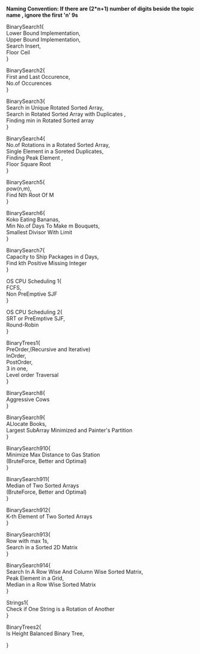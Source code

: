 **Naming Convention: If there are (2*n+1) number of digits beside the topic name , ignore the first 'n' 9s**


BinarySearch1{  
Lower Bound Implementation,  
Upper Bound Implementation,  
Search Insert,  
Floor Ceil  
}  

BinarySearch2{  
First and Last Occurence,  
No.of Occurences  
}  

BinarySearch3{  
Search in Unique Rotated Sorted Array,  
Search in Rotated Sorted Array with Duplicates ,    
Finding min in Rotated Sorted array  
}

BinarySearch4{  
No.of Rotations in a  Rotated Sorted Array,  
Single Element in a Soreted Duplicates,  
Finding Peak Element  ,   
Floor Square Root  
}

BinarySearch5{  
pow(n,m),  
Find Nth Root Of M  
}  

BinarySearch6{  
Koko Eating Bananas,  
Min No.of Days To Make m Bouquets,   
Smallest Divisor With Limit  
}

BinarySearch7{  
Capacity to Ship Packages in d Days,   
Find kth Positive Missing Integer  
}  

OS CPU Scheduling 1{  
FCFS,  
Non PreEmptive SJF  
}

OS CPU Scheduling 2{  
SRT or PreEmptive SJF,   
Round-Robin  
}

BinaryTrees1{  
PreOrder,(Recursive and Iterative)   
InOrder,   
PostOrder,   
3 in one,  
Level order Traversal   
}

BinarySearch8{   
Aggressive Cows   
}

BinarySearch9{  
ALlocate Books,   
Largest SubArray Minimized and Painter's Partition    
}

BinarySearch910{  
Minimize Max Distance to Gas Station   
(BruteForce, Better and Optimal)     
}

BinarySearch911{   
Median of Two Sorted Arrays   
(BruteForce, Better and Optimal)   
}

BinarySearch912{   
K-th Element of Two Sorted Arrays   
}

BinarySearch913{   
Row with max 1s,    
Search in a Sorted 2D Matrix      
}

BinarySearch914{   
Search In A Row Wise And Column Wise Sorted Matrix,    
Peak Element in a Grid,   
Median in a Row Wise Sorted Matrix    
}

Strings1{  
Check if One String is a Rotation of Another    
}

BinaryTrees2{   
Is Height Balanced Binary Tree,   

}
